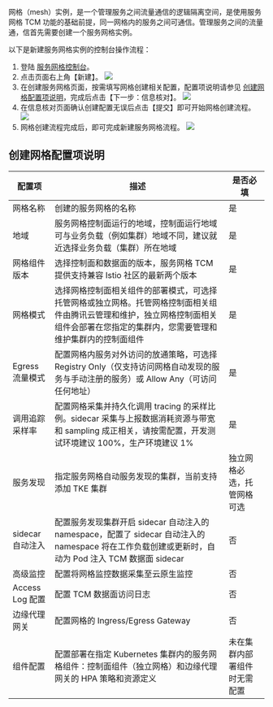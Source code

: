 网格（mesh）实例，是一个管理服务之间流量通信的逻辑隔离空间，是使用服务网格 TCM 功能的基础前提，同一网格内的服务之间可通信。管理服务之间的流量通，信首先需要创建一个服务网格实例。

以下是新建服务网格实例的控制台操作流程：

1. 登陆 [服务网格控制台](https://console.cloud.tencent.com/tke2/mesh)。
2. 点击页面右上角【新建】。
![](https://main.qcloudimg.com/raw/3138fa555948e294e2c888be28b0faa1.png)
3. 在创建服务网格页面，按需填写网格创建相关配置，配置项说明请参见 [创建网格配置项说明](#createMeshPara)，完成后点击【下一步：信息核对】。
![](https://main.qcloudimg.com/raw/0e180f68975a9fca9a1195423d9c0db3.png)
4. 在信息核对页面确认创建配置无误后点击【提交】即可开始网格创建流程。
![](https://main.qcloudimg.com/raw/6e078018dee3ea9e2c96e866b8e0f3a7.png)
5. 网格创建流程完成后，即可完成新建服务网格流程。
![](https://main.qcloudimg.com/raw/efe18d97d1624fa04a54f46fe58c2627.png)

## 创建网格配置项说明 [](id:createMeshPara)

| 配置项 | 描述 | 是否必填 |
| ----- | ----- | ----- |
| 网格名称 | 创建的服务网格的名称 | 是 |
| 地域 | 服务网格控制面运行的地域，控制面运行地域可与业务负载（例如集群）地域不同，建议就近选择业务负载（集群）所在地域 | 是 |
| 网格组件版本 | 选择控制面和数据面的版本，服务网格 TCM 提供支持兼容 Istio 社区的最新两个版本 | 是 |
| 网格模式 | 选择网格控制面相关组件的部署模式，可选择托管网格或独立网格。托管网格控制面相关组件由腾讯云管理和维护，独立网格控制面相关组件会部署在您指定的集群内，您需要管理和维护集群内的控制面组件 | 是 |
| Egress 流量模式 | 配置网格内服务对外访问的放通策略，可选择 Registry Only（仅支持访问网格自动发现的服务与手动注册的服务）或 Allow Any（可访问任何地址） | 是 |
| 调用追踪采样率 | 配置网格采集并持久化调用 tracing 的采样比例。sidecar 采集与上报数据消耗资源与带宽和 sampling 成正相关，请按需配置，开发测试环境建议 100%，生产环境建议 1% | 是 |
| 服务发现 | 指定服务网格自动服务发现的集群，当前支持添加 TKE 集群 | 独立网格必选，托管网格可选 |
| sidecar 自动注入 | 配置服务发现集群开启 sidecar 自动注入的 namespace，配置了 sidecar 自动注入的 namespace 将在工作负载创建或更新时，自动为 Pod 注入 TCM 数据面 sidecar | 否 |
| 高级监控 | 配置将网格监控数据采集至云原生监控 | 否 |
| Access Log 配置 | 配置 TCM 数据面访问日志 | 否 |
| 边缘代理网关 | 配置网格的 Ingress/Egress Gateway | 否 |
| 组件配置 | 配置部署在指定 Kubernetes 集群内的服务网格组件：控制面组件（独立网格）和边缘代理网关的 HPA 策略和资源定义 | 未在集群内部署组件时无需配置 |